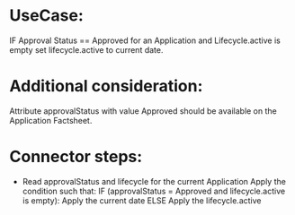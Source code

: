 # UseCase:

IF Approval Status == Approved for an Application and Lifecycle.active is empty set lifecycle.active to current date.

# Additional consideration:

Attribute approvalStatus with value Approved should be available on the Application Factsheet.

# Connector steps:
* Read approvalStatus and lifecycle for the current Application
    Apply the condition such that: 
        IF (approvalStatus = Approved and lifecycle.active is empty):
            Apply the current date
        ELSE
            Apply the lifecycle.active